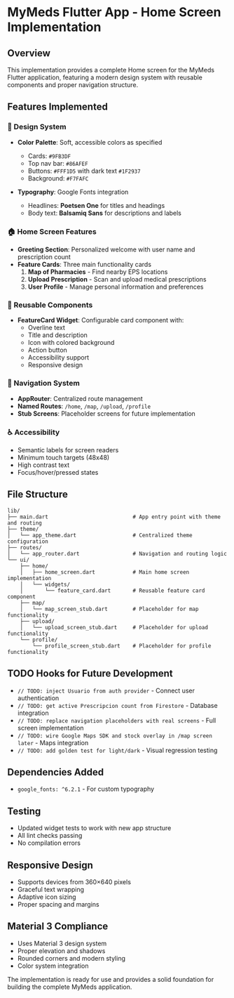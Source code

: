 # MyMeds Flutter App - Home Screen Implementation

## Overview
This implementation provides a complete Home screen for the MyMeds Flutter application, featuring a modern design system with reusable components and proper navigation structure.

## Features Implemented

### 🎨 Design System
- **Color Palette**: Soft, accessible colors as specified
  - Cards: `#9FB3DF`
  - Top nav bar: `#86AFEF`
  - Buttons: `#FFF1D5` with dark text `#1F2937`
  - Background: `#F7FAFC`

- **Typography**: Google Fonts integration
  - Headlines: **Poetsen One** for titles and headings
  - Body text: **Balsamiq Sans** for descriptions and labels

### 🏠 Home Screen Features
- **Greeting Section**: Personalized welcome with user name and prescription count
- **Feature Cards**: Three main functionality cards
  1. **Map of Pharmacies** - Find nearby EPS locations
  2. **Upload Prescription** - Scan and upload medical prescriptions
  3. **User Profile** - Manage personal information and preferences

### 🧩 Reusable Components
- **FeatureCard Widget**: Configurable card component with:
  - Overline text
  - Title and description
  - Icon with colored background
  - Action button
  - Accessibility support
  - Responsive design

### 🔄 Navigation System
- **AppRouter**: Centralized route management
- **Named Routes**: `/home`, `/map`, `/upload`, `/profile`
- **Stub Screens**: Placeholder screens for future implementation

### ♿ Accessibility
- Semantic labels for screen readers
- Minimum touch targets (48x48)
- High contrast text
- Focus/hover/pressed states

## File Structure
```
lib/
├── main.dart                           # App entry point with theme and routing
├── theme/
│   └── app_theme.dart                  # Centralized theme configuration
├── routes/
│   └── app_router.dart                 # Navigation and routing logic
└── ui/
    ├── home/
    │   ├── home_screen.dart            # Main home screen implementation
    │   └── widgets/
    │       └── feature_card.dart       # Reusable feature card component
    ├── map/
    │   └── map_screen_stub.dart        # Placeholder for map functionality
    ├── upload/
    │   └── upload_screen_stub.dart     # Placeholder for upload functionality
    └── profile/
        └── profile_screen_stub.dart    # Placeholder for profile functionality
```

## TODO Hooks for Future Development
- `// TODO: inject Usuario from auth provider` - Connect user authentication
- `// TODO: get active Prescripcion count from Firestore` - Database integration
- `// TODO: replace navigation placeholders with real screens` - Full screen implementation
- `// TODO: wire Google Maps SDK and stock overlay in /map screen later` - Maps integration
- `// TODO: add golden test for light/dark` - Visual regression testing

## Dependencies Added
- `google_fonts: ^6.2.1` - For custom typography

## Testing
- Updated widget tests to work with new app structure
- All lint checks passing
- No compilation errors

## Responsive Design
- Supports devices from 360×640 pixels
- Graceful text wrapping
- Adaptive icon sizing
- Proper spacing and margins

## Material 3 Compliance
- Uses Material 3 design system
- Proper elevation and shadows
- Rounded corners and modern styling
- Color system integration

The implementation is ready for use and provides a solid foundation for building the complete MyMeds application.